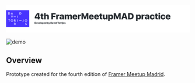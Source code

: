 ![4th-FramerMeetupMAD-practice](https://raw.githubusercontent.com/DavidTorrijos/4th-FramerMeetupMAD-practice/master/4th-FramerMeetupMAD-practice.framer/images/4t-framermeetupmad-practice.png)

![demo](https://github.com/DavidTorrijos/4th-FramerMeetupMAD-practice/blob/master/4th-FramerMeetupMAD-practice.framer/images/demo.gif?raw=true)

## Overview

Prototype created for the fourth edition of [Framer Meetup Madrid](https://nvite.com/FramerMeetupMAD/22gx9r).
